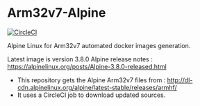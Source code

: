 # Arm32v7-Alpine

[![CircleCI](https://circleci.com/gh/aalaesar/Arm32v7-Alpine.svg?style=svg)](https://circleci.com/gh/aalaesar/Arm32v7-Alpine)

Alpine Linux for Arm32v7 automated docker images generation.

Latest image is version 3.8.0
Alpine release notes : https://alpinelinux.org/posts/Alpine-3.8.0-released.html

- This repository gets the Alpine Arm32v7 files from : http://dl-cdn.alpinelinux.org/alpine/latest-stable/releases/armhf/
- It uses a CircleCI job to download updated sources.
